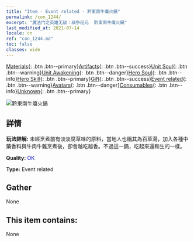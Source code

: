 ```yaml
---
title: "Item - Event related - 黔東南牛癟火鍋"
permalink: /con_1244/
excerpt: "魔法门之英雄无敌：战争纪元  黔東南牛癟火鍋"
last_modified_at: 2021-07-14
locale: cn
ref: "con_1244.md"
toc: false
classes: wide
---
```

 [Materials](/ItemsCN/){: .btn .btn--primary}[Artifacts](/ItemsCN/Artifacts/){: .btn .btn--success}[Unit Soul](/ItemsCN/UnitSoul/){: .btn .btn--warning}[Unit Awakening](/ItemsCN/UnitAwakening/){: .btn .btn--danger}[Hero Soul](/ItemsCN/HeroSoul/){: .btn .btn--info}[Hero Skill](/ItemsCN/HeroSkill/){: .btn .btn--primary}[Gift](/ItemsCN/Gift/){: .btn .btn--success}[Event related](/ItemsCN/Events/){: .btn .btn--warning}[Avatars](/ItemsCN/Avatars/){: .btn .btn--danger}[Consumables](/ItemsCN/Consumables/){: .btn .btn--info}[Unknown](/ItemsCN/Unknown/){: .btn .btn--primary}

 ![黔東南牛癟火鍋](/images/t/i_81532221.png)

## 詳情
 **玩法詳解:** 未經烹煮前有淡淡腐草味的原料，當地人也稱其為百草湯，加入各種中藥香料與牛肉牛雜烹煮後，卻會越吃越香。不過這一鍋，吃起來還和生的一樣。

 **Quality:** <span style="color: #0000CD">OK</span>

 **Type:** Event related

## Gather

  None

## This item contains:

  None

